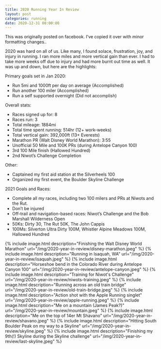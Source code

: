 ```yaml
---
title: 2020 Running Year In Review
layout: post
categories: running
date: 2020-12-31 00:00:00
---
```


This was originally posted on facebook. I've copied it over with minor formatting changes..

<!--break-->

2020 was hard on all of us. Like many, I found solace, frustration, joy, and injury in running. I ran more miles and more vertical gain than ever. I had to take more weeks off due to injury and had more burnt out time as well. It was up and down, but here are the highlights:

Primary goals set in Jan 2020:

- Run 5mi and 1000ft per day on average (Accomplished)
- Run another 100 miler (Accomplished)
- Run a self supported overnight (Did not accomplish)

Overall stats:

- Races signed up for: 8
- Races run: 3
- Total mileage: 1884mi
- Total time spent running: 514hr (12+ work-weeks)
- Total vertical gain: 392,000ft (13+ Everests)
- Marathon PR (Walt Disney World Marathon): 3:55
- Unofficial 50 Mile and 100K PRs (during Antelope Canyon 100)
- 3rd 100 Mile finish (Hallowed Hundred)
- 2nd Niwot’s Challenge Completion

Other:

- Captained my first aid station at the Silverheels 100
- Organized my first event, the Boulder Skyline Challenge

2021 Goals and Races:

- Complete all my races, including two 100 milers and PRs at Niwots and the Rut.
- Don’t be injured
- Off-trail and navigation-based races: Niwot’s Challenge and the Bob Marshall Wilderness Open
- 50Ks: Dirty 30, The Rut 50K, The John Cappis
- 100Ms: Silverton Ultra Dirty 100M, Whistler Alpine Meadows 100M, Hallowed Hundred

{% include image.html description="Finishing the Walt Disney World Marathon" url="/img/2020-year-in-review/disney-marathon.jpeg" %}
{% include image.html description="Running in Isaquah, WA" url="/img/2020-year-in-review/isaquah.jpeg" %}
{% include image.html description="Horseshoe bend in the Colorado River during Antelope Canyon 100" url="/img/2020-year-in-review/antelope-canyon.jpeg" %}
{% include image.html description="Training for Niwot's Challenge" url="/img/2020-year-in-review/niwots-training.jpeg" %}
{% include image.html description="Running across an old train bridge" url="/img/2020-year-in-review/old-train-bridge.jpeg" %}
{% include image.html description="Action shot with the Apple Running singlet" url="/img/2020-year-in-review/apple-running.jpeg" %}
{% include image.html description="Me on a mountain (James Peak?)" url="/img/2020-year-in-review/mountain.jpeg" %}
{% include image.html description="Me on the top of 14er Mt Shavano" url="/img/2020-year-in-review/shavano.jpeg" %}
{% include image.html description="Hitting South Boulder Peak on my way to a Skyline" url="/img/2020-year-in-review/skyline.jpeg" %}
{% include image.html description="Finishing my 9th(!) Skyline during the Skyline challenge" url="/img/2020-year-in-review/last-skyline.jpeg" %}
